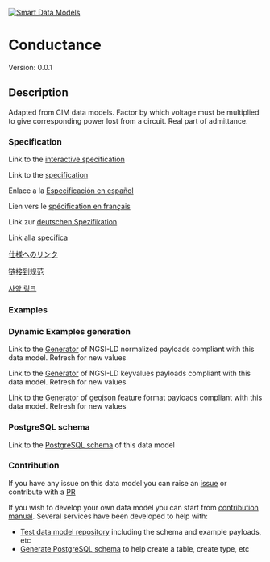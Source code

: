 [![Smart Data Models](https://smartdatamodels.org/wp-content/uploads/2022/01/SmartDataModels_logo.png "Logo")](https://smartdatamodels.org)
# Conductance
Version: 0.0.1

## Description 

Adapted from CIM data models. Factor by which voltage must be multiplied to give corresponding power lost from a circuit. Real part of admittance.
### Specification

Link to the [interactive specification](https://swagger.lab.fiware.org/?url=https://smart-data-models.github.io/dataModel.EnergyCIM/Conductance/swagger.yaml)

Link to the [specification](https://github.com/smart-data-models/dataModel.EnergyCIM/blob/master/Conductance/doc/spec.md)

Enlace a la [Especificación en español](https://github.com/smart-data-models/dataModel.EnergyCIM/blob/master/Conductance/doc/spec_ES.md)

Lien vers le [spécification en français](https://github.com/smart-data-models/dataModel.EnergyCIM/blob/master/Conductance/doc/spec_FR.md)

Link zur [deutschen Spezifikation](https://github.com/smart-data-models/dataModel.EnergyCIM/blob/master/Conductance/doc/spec_DE.md)

Link alla [specifica](https://github.com/smart-data-models/dataModel.EnergyCIM/blob/master/Conductance/doc/spec_IT.md)

[仕様へのリンク](https://github.com/smart-data-models/dataModel.EnergyCIM/blob/master/Conductance/doc/spec_JA.md)

[链接到规范](https://github.com/smart-data-models/dataModel.EnergyCIM/blob/master/Conductance/doc/spec_ZH.md)

[사양 링크](https://github.com/smart-data-models/dataModel.EnergyCIM/blob/master/Conductance/doc/spec_KO.md)
### Examples
### Dynamic Examples generation

Link to the [Generator](https://smartdatamodels.org/extra/ngsi-ld_generator.php?schemaUrl=https://raw.githubusercontent.com/smart-data-models/dataModel.EnergyCIM/master/Conductance/schema.json&email=info@smartdatamodels.org) of NGSI-LD normalized payloads compliant with this data model. Refresh for new values

Link to the [Generator](https://smartdatamodels.org/extra/ngsi-ld_generator_keyvalues.php?schemaUrl=https://raw.githubusercontent.com/smart-data-models/dataModel.EnergyCIM/master/Conductance/schema.json&email=info@smartdatamodels.org) of NGSI-LD keyvalues payloads compliant with this data model. Refresh for new values

Link to the [Generator](https://smartdatamodels.org/extra/geojson_features_generator.php?schemaUrl=https://raw.githubusercontent.com/smart-data-models/dataModel.EnergyCIM/master/Conductance/schema.json&email=info@smartdatamodels.org) of geojson feature format payloads compliant with this data model. Refresh for new values
### PostgreSQL schema

Link to the [PostgreSQL schema](https://github.com/smart-data-models/dataModel.EnergyCIM/blob/master/Conductance/schema.sql) of this data model
### Contribution

 If you have any issue on this data model you can raise an [issue](https://github.com/smart-data-models/dataModel.EnergyCIM/issues)  or contribute with a [PR](https://github.com/smart-data-models/dataModel.EnergyCIM/pulls)

 If you wish to develop your own data model you can start from [contribution manual](https://bit.ly/contribution_manual). Several services have been developed to help with: 
 - [Test data model repository](https://smartdatamodels.org/index.php/data-models-contribution-api/) including the schema and example payloads, etc
 - [Generate PostgreSQL schema](https://smartdatamodels.org/index.php/sql-service/) to help create a table, create type, etc